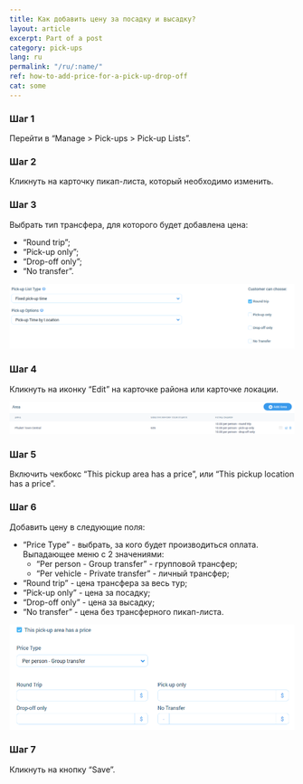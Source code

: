 ```yaml
---
title: Как добавить цену за посадку и высадку?
layout: article
excerpt: Part of a post
category: pick-ups
lang: ru
permalink: "/ru/:name/"
ref: how-to-add-price-for-a-pick-up-drop-off
cat: some
---
```


### **Шаг 1**

Перейти в “Manage > Pick-ups > Pick-up Lists”.

### **Шаг 2**

Кликнуть на карточку пикап-листа, который необходимо изменить.

### **Шаг 3**

Выбрать тип трансфера, для которого будет добавлена цена:
 
- “Round trip”;
- “Pick-up only”;
- “Drop-off only”;
- “No transfer”.

![How_to_add_price_for_a_pick_up_drop_off1](/assets/images/how_to_add_price_for_a_pick_up_drop_off1.png)

### **Шаг 4**

Кликнуть на иконку “Edit” на карточке района или карточке локации.

![How_to_add_price_for_a_pick_up_drop_off2](/assets/images/how_to_add_price_for_a_pick_up_drop_off2.png)

### **Шаг 5**

Включить чекбокс “This pickup area has a price”, или “This pickup location has a price”.

### **Шаг 6**

Добавить цену в следующие поля:

- “Price Type” -  выбрать, за кого будет производиться оплата. Выпадающее меню с 2 значениями:
	- “Per person - Group transfer” - групповой трансфер;
	- “Per vehicle - Private transfer” - личный трансфер;
- “Round trip” -  цена трансфера за весь тур;
- “Pick-up only” - цена за посадку;
- “Drop-off only” - цена за высадку;
- “No transfer” - цена без трансферного пикап-листа.

![How_to_add_price_for_a_pick_up_drop_off3](/assets/images/how_to_add_price_for_a_pick_up_drop_off3.png)

### **Шаг 7**

Кликнуть на кнопку “Save”.
